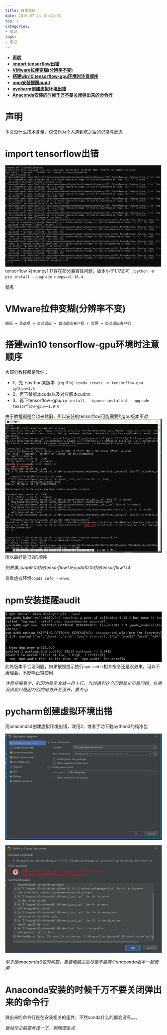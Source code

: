 ```yaml
---
title: 日常笔记
date: 2019-07-24 16:41:55
top: 2
categories:
- 笔记
tags:
- 笔记
---
```

- [**声明**](#%e5%a3%b0%e6%98%8e)
- [**import tensorflow出错**](#import-tensorflow%e5%87%ba%e9%94%99)
- [**VMware拉伸变糊(分辨率不变)**](#vmware%e6%8b%89%e4%bc%b8%e5%8f%98%e7%b3%8a%e5%88%86%e8%be%a8%e7%8e%87%e4%b8%8d%e5%8f%98)
- [**搭建win10 tensorflow-gpu环境时注意顺序**](#%e6%90%ad%e5%bb%bawin10-tensorflow-gpu%e7%8e%af%e5%a2%83%e6%97%b6%e6%b3%a8%e6%84%8f%e9%a1%ba%e5%ba%8f)
- [**npm安装提醒audit**](#npm%e5%ae%89%e8%a3%85%e6%8f%90%e9%86%92audit)
- [**pycharm创建虚拟环境出错**](#pycharm%e5%88%9b%e5%bb%ba%e8%99%9a%e6%8b%9f%e7%8e%af%e5%a2%83%e5%87%ba%e9%94%99)
- [**Anaconda安装的时候千万不要关闭弹出来的命令行**](#anaconda%e5%ae%89%e8%a3%85%e7%9a%84%e6%97%b6%e5%80%99%e5%8d%83%e4%b8%87%e4%b8%8d%e8%a6%81%e5%85%b3%e9%97%ad%e5%bc%b9%e5%87%ba%e6%9d%a5%e7%9a%84%e5%91%bd%e4%bb%a4%e8%a1%8c)

# **声明**
本文没什么技术含量，仅仅作为个人遇到坑之后的记录与反思

# **import tensorflow出错**
![numpy版本兼容问题](日常笔记/2019-07-29-20-03-00.png)
tensorflow 对numpy1.17存在部分兼容性问题，版本小于1.17即可：`python -m pip install --upgrade numpy==1.16.4`

[参考](https://github.com/tensorflow/tensorflow/issues/30427)

# **VMware拉伸变糊(分辨率不变)**
`编辑 → 首选项 → 自动适应 → 自动适应客户机 / 全屏 → 自动适应客户机`


# **搭建win10 tensorflow-gpu环境时注意顺序**
大部分教程都是教你：
- 1、先下python某版本（eg.3.5）`conda create -n tensorflow-gpu python=3.5`
- 2、再下某版本cuda以及对应版本cudnn
- 3、再下tensorflow-gpu`pip install --ignore-installed --upgrade tensorflow-gpu==1.9.0`

由于教程都是会越来越旧，所以安装的tensorflow可能需要的gpu版本不对
![gpu版本不对](日常笔记/2019-07-27-10-37-51.png)
所以最好是132的顺序

*别费事,cuda9.0对应tensorflow1.9;cuda10.0对应tensorflow1.14*

查看虚拟环境`conda info --envs`
# **npm安装提醒audit**
![2019-07-25-22-31-11.png](日常笔记/2019-07-25-22-31-11.png)
此处版本不合理问题，如果按照提示执行`npm audit`相关指令还是没效果，可以不用理会，不影响正常使用

*注意仔细看字，别因为是英文就一目十行，当时遇到这个问题其实不是问题，结果没出现只是因为别的地方开关没开，要专心*
# **pycharm创建虚拟环境出错**

用anaconda3创建虚拟环境出错，改用2，或者手动下载python3的纯净包

![1563780832508](日常笔记/1563780832508.png)

![1563780797384](日常笔记/1563780797384.png)

*似乎是anaconda3包的问题，重装电脑之后尽量不要两个anaconda版本一起使用*
# **Anaconda安装的时候千万不要关闭弹出来的命令行**
弹出来的命令行是在安装相关的组件，不然conda什么的都会没有。。。

*做动作之前要考虑一下，别随便乱点*
